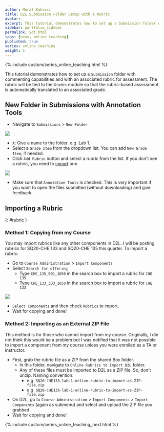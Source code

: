 ```yaml
---
author: Murat Kahveci
title: D2L Submission Folder Setup with a Rubric
avatar:
excerpt: This tutorial demonstrates how to set up a Submission folder with commenting capabilities and with as associated rubric for assessment.
sidebar: portfolio_sidebar
permalink: ydt.html
tags: [news, online_teaching]
published: true   
series: online_teaching
weight: 5 
---
```

{% include custom/series_online_teaching.html %}

This tutorial demonstrates how to set up a `Submission` folder with commenting capabilities and with an associated rubric for assessment. The rubric will be tied to the `Grades` module so that the rubric-based assessment  is automatically translated to an associated grade.  

## New  Folder in Submissions with Annotation Tools

* Navigate to `Submissions` > `New Folder`

![](https://lh3.googleusercontent.com/RO8wz-Yk-zEWLY8T4hDW_MwijWkt9FZvRU3awtCO0ZnXzl8XchwhftRwUClP0NSB2CX1Ana9OcpNZRytc-3SxK1hYer3fm4SdjzSRZpWtYqKQjDk5cDtcpZAtDMYtMxvIf_8xpqOZ3k=w2400)

* `A`: Give a name to the folder. e.g. Lab 1.
* Select a `Grade Item` from the dropdown list. You can add `New Grade Item`, if needed.
* Click `Add Rubric` button and select a rubric from the list. If you don't see a rubric, you need to [import](/ydt#rubric) one.

![](https://lh3.googleusercontent.com/E8GcpGqbGk4_0M193wpGcSw9EzSQMuU2RZP08AabWHpaaE6HdU2GpGTfAjxYczxZ8UpuYpGyTfhaikm8FLmHjv74HCo7fLfilRW9pOIyQixNO2ewg1wNo2220tD-jXWj3ci12Lu722Q=w2400)

* Make sure that `Annotation Tools` is checked. This is very important if you want to open the files submitted (without downloading) and give feedback.  

## Importing a Rubric 
{: #rubric }

### Method 1: Copying from my Course

You may import rubrics like any other components in D2L. I will be posting rubrics for SQ20-CHE 133 and SQ20-CHE 135 this quarter. To import a rubric:

* Go to `Course Administration` > `Import Components` 
* Select `Search for offering`
    * Type `CHE_135_901_1050` in the search box to import a rubric for `CHE 135`
    * Type `CHE_133_303_1050` in the search box to import a rubric for `CHE 133`

![](https://lh3.googleusercontent.com/FtkR0eeILqBRZ8IjZwo04U1l7vRuj8r6ate0ceCsmr3VHHEsjSOMX54QVEZLLu5ZANGEm5UoURcm6hQi-tBdSLWN7qLRm3OoDiRhJCmPDzgNS63YmLcWinZjRiLzpw_4-0STtZ34j8Y=w2400)

* `Select Components` and then check `Rubrics` to import.
* Wait for copying and done!

### Method 2: Importing as an External ZIP File

This method is for those who cannot import from my course. Originally, I did not think this would be a problem but I was notified that it was not possible to import a component from my course unless you were enrolled as a TA or instructor.

* First, grab the rubric file as a ZIP from the shared Box folder. 
  * In this folder, navigate to `Online Rubrics to Import D2L` folder. 
  * Any of these files must be imported to D2L as a ZIP file. So, don't unzip. Naming convention:
    * e.g. `SQ20-CHE133-lab-1-online-rubric-to-import-as-ZIP-file.zip` 
    * e.g. `SQ20-CHE135-lab-1-online-rubric-to-import-as-ZIP-file.zip`
* On D2L, go to `Course Administration` > `Import Components` > `Import Components` (again as submenu) and select and upload the ZIP file you grabbed.
* Wait for copying and done!

{% include custom/series_online_teaching_next.html %}